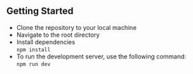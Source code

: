 ## Getting Started

- Clone the repository to your local machine
- Navigate to the root directory
- Install dependencies  
`npm install`
- To run the development server, use the following command:  
`npm run dev`